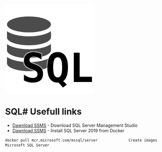 ![Иллюстрация к проекту](https://github.com/Hamidalion/RepoPicture/blob/master/sql-logo.png)

# SQL# Usefull links 

- [Dawnload SSMS](https://docs.microsoft.com/en-us/sql/ssms/download-sql-server-management-studio-ssms?view=sql-server-ver15) - Download SQL Server Management Studio
- [Dawnload SSMS](https://www.microsoft.com/en-us/sql-server/sql-server-downloads) - Install SQL Server 2019 from Docker
```
docker pull mcr.microsoft.com/mssql/server              Create images Microsoft SQL Server

```
